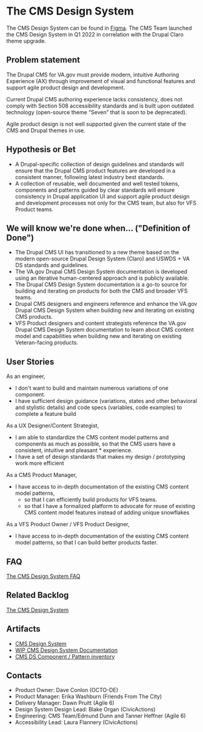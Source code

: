 # The CMS Design System

The CMS Design System can be found in [Figma](https://www.figma.com/file/ScABI31f3MRFEvQ8WitVPa/CMS-Design-System?node-id=0%3A1&t=AXPUlwFGV2OXQAEF-0). The CMS Team launched the CMS Design System in Q1 2022 in correlation with the Drupal Claro theme upgrade.  

## Problem statement

The Drupal CMS for VA.gov must provide modern, intuitive Authoring Experience (AX) through improvement of visual and functional features and support agile product design and development.

Current Drupal CMS authoring experience lacks consistency, does not comply with Section 508 accessibility standards and is built upon outdated technology (open-source theme “Seven” that is soon to be deprecated).

Agile product design is not well supported given the current state of the CMS and Drupal themes in use.

## Hypothesis or Bet

* A Drupal-specific collection of design guidelines and standards will ensure that the Drupal CMS product features are developed in a consistent manner, following latest industry best standards.
* A collection of reusable, well documented and well tested tokens, components and patterns guided by clear standards will ensure consistency in Drupal application UI and support agile product design and development processes not only for the CMS team, but also for VFS Product teams.

## We will know we're done when... ("Definition of Done")

* The Drupal CMS UI has transitioned to a new theme based on the modern open-source  Drupal Design System (Claro) and USWDS + VA DS standards and guidelines.
* The VA.gov Drupal CMS Design System documentation is developed using an iterative human-centered approach and is publicly available.
* The Drupal CMS Design System documentation is a go-to source for building and iterating on products for both the CMS and broader VFS teams. 
* Drupal CMS designers and engineers reference and enhance the VA.gov Drupal CMS Design System when building new and iterating on existing CMS products.
* VFS Product designers and content strategists reference the VA.gov Drupal CMS Design System documentation to learn about CMS content model and capabilities when building new and iterating on existing Veteran-facing products.


## User Stories

As an engineer,
* I don't want to build and maintain numerous variations of one component.
* I have sufficient design guidance (variations, states and other behavioral and stylistic details) and code specs (variables, code examples) to complete a feature build

As a UX Designer/Content Strategist,
* I am able to standardize the CMS content model patterns and components as much as possible, so that the CMS users have a consistent, intuitive and pleasant * experience.
* I have a set of design standards that makes my design / prototyping work more efficient

As a CMS Product Manager,
* I have access to in-depth documentation of the existing CMS content model patterns,
   * so that I can efficiently build products for VFS teams.
   * so that I have a formalized platform to advocate for reuse of existing CMS content model features instead of adding unique snowflakes

As a VFS Product Owner / VFS Product Designer,
* I have access to in-depth documentation of the existing CMS content model patterns, so that I can build better products faster.

## FAQ

[The CMS Design System FAQ](./FAQ.md)

## Related Backlog 

[The CMS Design System](https://github.com/department-of-veterans-affairs/va.gov-cms/issues/4000)

## Artifacts
- [CMS Design System](https://www.figma.com/file/ScABI31f3MRFEvQ8WitVPa/CMS-Design-System?node-id=0%3A1&t=AXPUlwFGV2OXQAEF-0)
- [WIP CMS Design System Documentation](https://airtable.com/appZqEm8Tf9zMA48P/tbl3VIAwBfAUQpQqo/viwH5MHLkdthLeu2H?blocks=hide)
- [CMS DS Component / Pattern inventory](https://airtable.com/appKn8xeWg0SkIphM/tblSKI3lIgLugkSy3/viwzzO2oEyrXeevnK?blocks=hide)

## Contacts
- Product Owner: Dave Conlon (OCTO-DE)
- Product Manager: Erika Washburn (Friends From The City)
- Delivery Manager: Dawn Pruitt (Agile 6)
- Design System Design Lead: Blake Organ (CivicActions)
- Engineering: CMS Team/Edmund Dunn and Tanner Heffner (Agile 6)
- Accessibility Lead: Laura Flannery (CivicActions)

